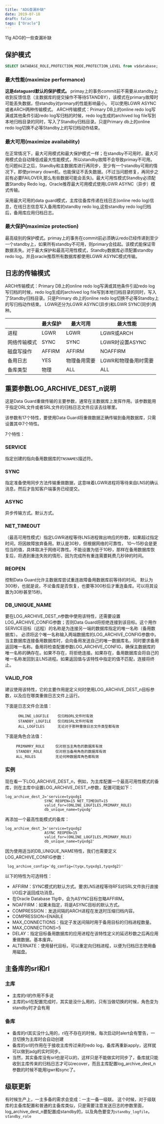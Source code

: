 ```yaml
---
title: "ADG查漏补缺"
date: 2019-07-18
draft: false
tags: ["Oracle"]
---
```


11g ADG的一些查漏补缺
<!--more-->

## 保护模式

```sql
SELECT DATABASE_ROLE,PROTECTION_MODE,PROTECTION_LEVEL from v$database;
```

### 最大性能(maximize performance)

**这是dataguard默认的保护模式。** primay上的事务commit前不需要从standby上收到反馈信息（主数据库的提交操作不等待STANDBY），该模式在primary故障时可能丢失数据，但standby对primary的性能影响最小。 可以使用LGWR ASYNC或者ARCH两种传输模式。 ARCH传输模式：Primary DB上的online redo log写满或其他条件引起redo log写归档的时候，redo log生成的archived log file写到本地归档目录的同时，写入了Standby归档目录。只是Primary db上的online redo log切换不必等Standby上的写归档动作结束。

### 最大可用(maximize availability)
在正常情况下，最大可用模式和最大保护模式一样；在standby不可用时，最大可用模式会自动降低成最大性能模式，所以standby故障不会导致primay不可用。在问题纠正之后，Standby和主数据库进行再同步，至少有一个standby可用的情况下，即使primary down机，也能保证不丢失数据。(不过当问题修复，再同步之前有必要FAILOVER,那么有些数据可能会丢失)。最大可用性模式Standby必须配置Standby Redo log，Oracle推荐最大可用模式使用LGWR ASYNC（异步）模式传输。

采用最大可用的data guard模式，主库往备库传递在线日志(online redo log)信息，在线日志信息写入备用库的standby redo log,这些standby redo log归档后，备用库应用归档日志。

### 最大保护(maximize protection)
最高级别的保护模式。primay上的事务在commit前必须确认redo已经传递到至少一个standby上，如果所有standby不可用，则primary会挂起。该模式能保证零数据丢失。对于最大保护和最高可用性模式，Standby数据库必须配置standby redo log，并且oracle推荐所有数据库都使用LGWR ASYNC模式传输。

## 日志的传输模式
ARCH传输模式：Primary DB上的online redo log写满或其他条件引起redo log写归档的时候，redo log生成的archived log file写到本地归档目录的同时，写入了Standby归档目录。只是Primary db上的online redo log切换不必等Standby上的写归档动作结束。 LGWR还分为LGWR ASYNC(异步)和LGWR SYNC(同步)两种。

|   |  最大保护 |  	最大可用 |  最大性能 |
|---|---|---|---|
| 进程	| LGWR	 | LGWR	 | LGWR或ARCH |
| 网络传输模式	| 	SYNC	| 	SYNC	| 	LGWR时设置ASYNC	|
| 磁盘写操作	| 	AFFIRM	| 	AFFIRM	| 	NOAFFIRM	|
| 备用日志	| 	YES	| 	物理备用需要		| LGWR和物理备用时需要	|
| 备库类型	| 	物理	| 	ALL	| 	ALL	|

## 重要参数LOG_ARCHIVE_DEST_n说明
这是Data Guard重做传输的主要参数，通常在主数据库上发挥作用。该参数能用于指定ORL文件或者SRL文件的归档日志文件应该去往哪里。

该参数有17个特性，要使用Data Guard将重做数据正确传输到备用数据库，只需设置其中7个特性。

7个特性：

### SERVICE
指定创建的指向备用数据库的`TNSNAMES`描述符。

### SYNC
指定准备使用同步方法传输重做数据，这意味着LGWR进程将等待来自LNS的确认消息，然后才告知客户端事务已经提交。

### ASYNC
异步传输方式。默认方式。

### NET_TIMEOUT
（最高可用性模式）指定LGWR进程等待LNS进程做出响应的秒数，如果超过指定时间，将因故障放弃备用。默认是30秒，但根据网络的可靠性， 10～15秒会是更恰当的值，具体取决于网络可靠性。不能设置为低于10秒，那样在备用数据库恢复后，将遇到重连失败的情形，因为完成所有重连需要耗费几秒钟的时间。

### REOPEN
控制Data Guard允许主数据库尝试重连故障备用数据库前等待的时间。 默认为300秒，也就是说，不论备库是否恢复，也要等300秒后才重连备库。可以将其设置为30秒甚至15秒。

### DB_UNIQUE_NAME
要在LOG_ARCHIVE_DEST_n参数中使用该特性，还需要设置LOG_ARCHIVE_CONFIG参数；否则Data Guard将拒绝连接到该目标。这个用作SERVICE目标（远程）的名称是为连接另一端的数据库指定的唯一名称（备用数据库）。 必须将这个唯一名称输入两端数据库的LOG_ARCHIVE_CONFIG参数中。当主数据库连接备用数据库时，会向备用发送自己的唯一数据库名，同时要求备用返回唯一名称。备用将检查配置参数LOG_ARCHIVE_CONFIG，确保主数据库的唯一名称的确存在。如果不存在，将拒绝连接。如果存在，备用数据库会将自己的唯一名称发回到主LNS进程。如果返回值与该特性中指定的值不匹配，连接将终止。

### VALID_FOR
建议使用该特性，它的主要作用是定义何时使用LOG_ARCHIVE_DEST_n目标参数，以及应在哪类重做日志文件上运行。

下面是日志文件合法值：

```text
      ONLINE_LOGFILE    仅归档ORL文件时有效
      STANDBY_LOGFILE   仅归档SRL文件时有效
      ALL_LOGFILES      无论对于那种重做日志文件类型都有效
```

下面是角色合法值：

```text
     PRIMAMRY_ROLE     仅对担当主角色的数据库有效
     STANDBY_ROLE      仅对担当备用角色的数据库有效
     ALL_ROLES         无论何种数据库角色都有效
```

### 实例
现在看一下LOG_ARCHIVE_DEST_n，例如，为主库配置一个最高可用性模式的备库，则在主库中设置LOG_ARCHIVE_DEST_n参数，配置可能如下：
```
log_archive_dest_2='service=tyqxdg1
                  SYNC REOPEN=15 NET_TIMEOUT=15
                  valid_for=(ONLINE_LOGFILES,PRIMARY_ROLE)
                  db_unique_name=tyqxdg'
```
再添加一个最高性能模式的备库：
```
log_archive_dest_3='service=tyqxdg2
                  ASYNC REOPEN=15
                  valid_for=(ONLINE_LOGFILES,PRIMARY_ROLE)
                  db_unique_name=tyqxdg2'
```

因为使用适当的DB_UNIQUE_NAME特性，我们也需要定义LOG_ARCHIVE_CONFIG参数：
```
 log_archive_config='dg_config=(tyqx,tyqxdg1,tyqxdg2)'
```

以下的特性为可选特性：
- AFFIRM：SYNC模式的默认方式。要求LNS进程等待RFS对SRL文件执行直接I/O后才返回成功消息。
- 在Oracle Database 11g中，会为ASYNC目标忽略AFFIRM。
- NOAFFIRM：如果未指定，将是ASYNC目标的默认方式。
- COMPRESSION：发送间隔的ARCH进程在发送时压缩归档内容。
- COMPRESSION=ENABLE
- MAX_CONNECTIONS：指定子发送间隔时用于备用目标的归档进程数量。
- MAX_CONNECTIONS=5
- DELAY：指定目标备用数据库的应用进程在该特性定义的延迟秒数之后再应用重做数据。基本废弃。
- ALTERNATE：使用替代目标，可以重定向归档进程，以便为归档日志使用备用磁盘。


## 主备库的srl和rl
### 主库
- 主库的rl的作用不多说
- 主库的srl在配置完成时，其实是没什么用的，只有当做切换的时候，角色变为standby时才会有用

### 备库
- 备库的rl其实没什么用的，rl在不存在的时候，每次启动时alert会有警告，一旦切换为主库时会自动创建
- 备库的srl的作用在于接收主库传过来的redo log，备库再重新apply，这样就可以做到adg的实时同步。
- 当然，其实备库没有srl也是可以的，这样只是不能做实时同步了，备库就只能收到主库传来的归档日志才可以recover，而且主库配置log_archive_dest_n参数的时候不能用lgwr和sync了。

## 级联更新
有时候生产上，一主多备的需求会变成：一主一备一级联。 这个时候，对于级联库的主备库配置和普通的主备库类似，只是需要注意发送日志的参数里面，log_archive_dest_n要配置成standby的，以及角色要变为`standby_logfile`，`standby_role`
